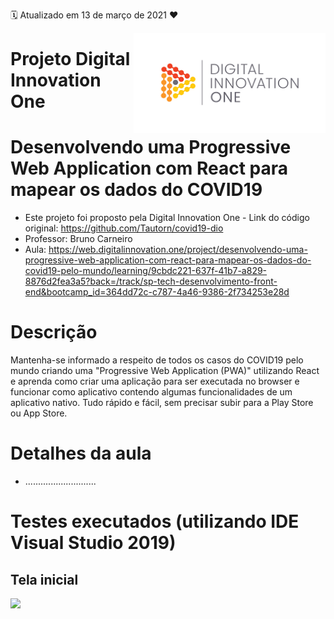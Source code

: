 :spiral_calendar: Atualizado em 13 de março de 2021 :heart:

<img align="right" alt="GIF" height="160px" src="https://github.com/rdeconti/rdeconti-resources/blob/main/Digital%20Innovation%20One%20-%20Logotipo.png" />

# Projeto Digital Innovation One
# Desenvolvendo uma Progressive Web Application com React para mapear os dados do COVID19
- Este projeto foi proposto pela Digital Innovation One - Link do código original: https://github.com/Tautorn/covid19-dio
- Professor: Bruno Carneiro
- Aula: https://web.digitalinnovation.one/project/desenvolvendo-uma-progressive-web-application-com-react-para-mapear-os-dados-do-covid19-pelo-mundo/learning/9cbdc221-637f-41b7-a829-8876d2fea3a5?back=/track/sp-tech-desenvolvimento-front-end&bootcamp_id=364dd72c-c787-4a46-9386-2f734253e28d

# Descrição
Mantenha-se informado a respeito de todos os casos do COVID19 pelo mundo criando uma "Progressive Web Application (PWA)" utilizando React e aprenda como criar uma aplicação para ser executada no browser e funcionar como aplicativo contendo algumas funcionalidades de um aplicativo nativo. Tudo rápido e fácil, sem precisar subir para a Play Store ou App Store.

# Detalhes da aula
- ............................

# Testes executados (utilizando IDE Visual Studio 2019)

## Tela inicial
<img src="?????" />
